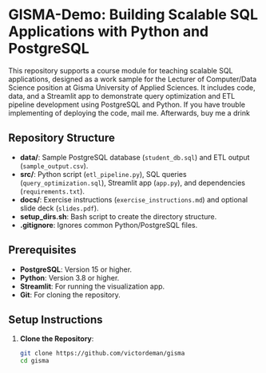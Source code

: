 # GISMA-Demo: Building Scalable SQL Applications with Python and PostgreSQL

This repository supports a course module for teaching scalable SQL applications, designed as a work sample for the Lecturer of Computer/Data Science position at Gisma University of Applied Sciences. It includes code, data, and a Streamlit app to demonstrate query optimization and ETL pipeline development using PostgreSQL and Python.  If you have trouble implementing of deploying the code, mail me. Afterwards, buy me a drink

## Repository Structure
- **data/**: Sample PostgreSQL database (`student_db.sql`) and ETL output (`sample_output.csv`).
- **src/**: Python script (`etl_pipeline.py`), SQL queries (`query_optimization.sql`), Streamlit app (`app.py`), and dependencies (`requirements.txt`).
- **docs/**: Exercise instructions (`exercise_instructions.md`) and optional slide deck (`slides.pdf`).
- **setup_dirs.sh**: Bash script to create the directory structure.
- **.gitignore**: Ignores common Python/PostgreSQL files.

## Prerequisites
- **PostgreSQL**: Version 15 or higher.
- **Python**: Version 3.8 or higher.
- **Streamlit**: For running the visualization app.
- **Git**: For cloning the repository.

## Setup Instructions
1. **Clone the Repository**:
   ```bash
   git clone https://github.com/victordeman/gisma
   cd gisma
